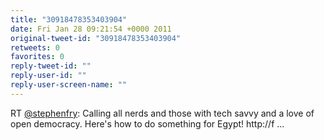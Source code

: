 ```yaml
---
title: "30918478353403904"
date: Fri Jan 28 09:21:54 +0000 2011
original-tweet-id: "30918478353403904"
retweets: 0
favorites: 0
reply-tweet-id: ""
reply-user-id: ""
reply-user-screen-name: ""
---
```

RT <a href="https://twitter.com/stephenfry">@stephenfry</a>: Calling all nerds and those with tech savvy and a love of open democracy. Here's how to do something for Egypt! http://f ...
